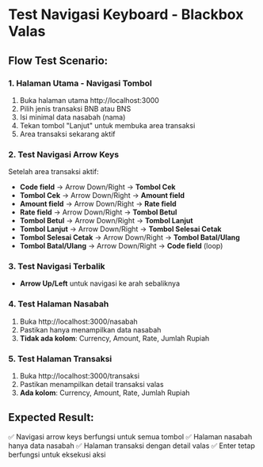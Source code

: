 # Test Navigasi Keyboard - Blackbox Valas

## Flow Test Scenario:

### 1. Halaman Utama - Navigasi Tombol
1. Buka halaman utama http://localhost:3000
2. Pilih jenis transaksi BNB atau BNS
3. Isi minimal data nasabah (nama)
4. Tekan tombol "Lanjut" untuk membuka area transaksi
5. Area transaksi sekarang aktif

### 2. Test Navigasi Arrow Keys
Setelah area transaksi aktif:
- **Code field** → Arrow Down/Right → **Tombol Cek**
- **Tombol Cek** → Arrow Down/Right → **Amount field**
- **Amount field** → Arrow Down/Right → **Rate field**
- **Rate field** → Arrow Down/Right → **Tombol Betul**
- **Tombol Betul** → Arrow Down/Right → **Tombol Lanjut**
- **Tombol Lanjut** → Arrow Down/Right → **Tombol Selesai Cetak**
- **Tombol Selesai Cetak** → Arrow Down/Right → **Tombol Batal/Ulang**
- **Tombol Batal/Ulang** → Arrow Down/Right → **Code field** (loop)

### 3. Test Navigasi Terbalik
- **Arrow Up/Left** untuk navigasi ke arah sebaliknya

### 4. Test Halaman Nasabah
1. Buka http://localhost:3000/nasabah
2. Pastikan hanya menampilkan data nasabah
3. **Tidak ada kolom**: Currency, Amount, Rate, Jumlah Rupiah

### 5. Test Halaman Transaksi  
1. Buka http://localhost:3000/transaksi
2. Pastikan menampilkan detail transaksi valas
3. **Ada kolom**: Currency, Amount, Rate, Jumlah Rupiah

## Expected Result:
✅ Navigasi arrow keys berfungsi untuk semua tombol
✅ Halaman nasabah hanya data nasabah
✅ Halaman transaksi dengan detail valas
✅ Enter tetap berfungsi untuk eksekusi aksi
